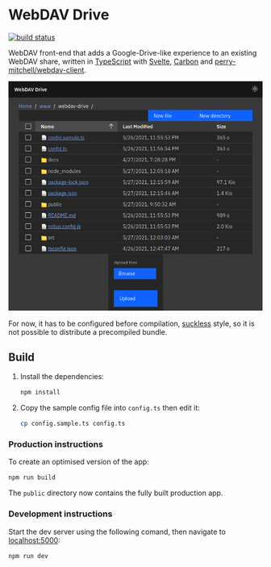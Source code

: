 # WebDAV Drive

[![build status][buildimg]][buildurl]

WebDAV front-end that adds a Google-Drive-like experience to an existing WebDAV share, written in [TypeScript](https://github.com/microsoft/TypeScript) with [Svelte](https://svelte.dev), [Carbon](https://github.com/IBM/carbon-components-svelte) and [perry-mitchell/webdav-client](https://github.com/perry-mitchell/webdav-client).

![screenshot](./docs/screenshot.png)

For now, it has to be configured before compilation, [suckless](https://suckless.org/) style, so it is not possible to distribute a precompiled bundle.

## Build

1. Install the dependencies:

    ```bash
    npm install
    ```

2. Copy the sample config file into `config.ts` then edit it:

    ```bash
    cp config.sample.ts config.ts
    ```

### Production instructions

To create an optimised version of the app:

```bash
npm run build
```

The `public` directory now contains the fully built production app.

### Development instructions

Start the dev server using the following comand, then navigate to [localhost:5000](http://localhost:5000):

```bash
npm run dev
```

[buildimg]: https://github.com/club-1/webdav-drive/actions/workflows/build.yml/badge.svg
[buildurl]: https://github.com/club-1/webdav-drive/actions/workflows/build.yml?query=branch%3Amain
